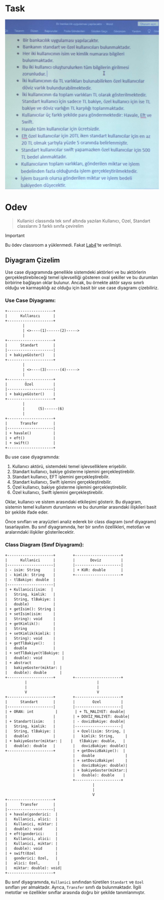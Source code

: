 # Task

![Alt text](lab4_task.jpg)

# Odev

> Kullanici classında tek sınıf altında yazılan Kullanıcı, Ozel, Standart classlarını 3 farklı sınıfa çevirelim

> [!IMPORTANT]
> Bu ödev classroom a yüklenmedi. Fakat [Lab4](https://github.com/elifbeyzatok00/yazilim-tasarim-desenleri-turkce-kaynak/tree/main/Labaratuvar-Dersleri/Lab4/Bankacilik-Uygulamasi/src)'te verilmişti.

## Diyagram Çizelim

Use case diyagramında genellikle sistemdeki aktörleri ve bu aktörlerin gerçekleştirebileceği temel işlevselliği gösteren oval şekiller ve bu durumları birbirine bağlayan oklar bulunur. Ancak, bu örnekte aktör sayısı sınırlı olduğu ve karmaşıklığı az olduğu için basit bir use case diyagramı çizebiliriz.

### Use Case Diyagramı:

```
+---------------------+
|      Kullanıcı      |
+---------------------+
        |
        | <>----(1)------(2)----->
        |
+---------------------+
|      Standart       |
|---------------------|
| + bakiyeGöster()    |
+---------------------+
        |
        | <>----(3)------(4)----->
        |
+---------------------+
|        Özel         |
|---------------------|
| + bakiyeGöster()    |
+---------------------+
        |
        |      (5)------(6)
        |
+---------------------+
|      Transfer       |
|---------------------|
| + havale()          |
| + eft()             |
| + swift()           |
+---------------------+
```

Bu use case diyagramında:

1. Kullanıcı aktörü, sistemdeki temel işlevselliklere erişebilir.
2. Standart kullanıcı, bakiye gösterme işlemini gerçekleştirebilir.
3. Standart kullanıcı, EFT işlemini gerçekleştirebilir.
4. Standart kullanıcı, Swift işlemini gerçekleştirebilir.
5. Özel kullanıcı, bakiye gösterme işlemini gerçekleştirebilir.
6. Özel kullanıcı, Swift işlemini gerçekleştirebilir.

Oklar, kullanıcı ve sistem arasındaki etkileşimi gösterir. Bu diyagram, sistemin temel kullanım durumlarını ve bu durumlar arasındaki ilişkileri basit bir şekilde ifade eder.

Önce sınıfları ve arayüzleri analiz ederek bir class diagram (sınıf diyagramı) tasarlayalım. Bu sınıf diyagramında, her bir sınıfın özellikleri, metotları ve aralarındaki ilişkiler gösterilecektir.

### Class Diagram (Sınıf Diyagramı):

```
+---------------------+        +---------------------+
|      Kullanici      |        |       Doviz         |
|---------------------|        |---------------------|
| - isim: String      |        | + KUR: double       |
| - kimlik: String    |        +---------------------+
| - tlBakiye: double  |
|---------------------|
| + Kullanici(isim:  |
|   String, kimlik:   |
|   String, tlBakiye: |
|   double)           |
| + getIsim(): String |
| + setIsim(isim:     |
|   String): void     |
| + getKimlik():      |
|   String            |
| + setKimlik(kimlik: |
|   String): void     |
| + getTlBakiye():    |
|   double            |
| + setTlBakiye(tlBakiye: |
|   double): void         |
| + abstract          |
|   bakiyeGoster(miktar: |
|   double): double      |
+---------------------+        +---------------------+
         |                                |
         |                                |
         V                                V
+---------------------+        +---------------------+
|      Standart       |        |        Ozel         |
|---------------------|        |---------------------|
| + ORAN: int          |        | + TL_MALIYET: double|
|                     |        | + DOVIZ_MALIYET: double|
| + Standart(isim:    |        | - dovizBakiye: double|
|   String, kimlik:   |        |---------------------|
|   String, tlBakiye: |        | + Ozel(isim: String, |
|   double)           |        |   kimlik: String,     |
| + bakiyeGoster(miktar: |    |   tlBakiye: double,   |
|   double): double   |        |   dovizBakiye: double)|
+---------------------+        | + getDovizBakiye():  |
                               |   double              |
                               | + setDovizBakiye(     |
                               |   dovizBakiye: double)|
                               | + bakiyeGoster(miktar:|
                               |   double): double    |
                               +---------------------+
                                        |
                                        |
                                        V
+---------------------+
|      Transfer       |
|---------------------|
| + havale(gonderici:  |
|   Kullanici, alici:  |
|   Kullanici, miktar: |
|   double): void      |
| + eft(gonderici:     |
|   Kullanici, alici:  |
|   Kullanici, miktar: |
|   double): void      |
| + swift(Ozel         |
|   gonderici: Ozel,   |
|   alici: Ozel,        |
|   miktar: double): void|
+---------------------+
```

Bu sınıf diyagramında, `Kullanici` sınıfından türetilen `Standart` ve `Ozel` sınıfları yer almaktadır. Ayrıca, `Transfer` sınıfı da bulunmaktadır. İlgili metotlar ve özellikler sınıflar arasında doğru bir şekilde tanımlanmıştır.
